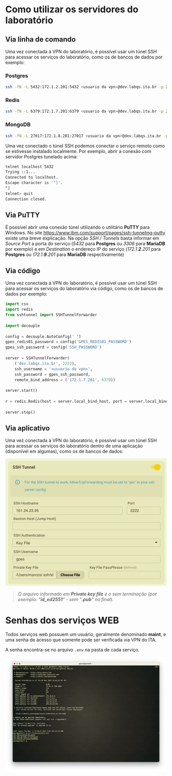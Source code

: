 # Como utilizar os servidores do laboratório

## Via linha de comando

Uma vez conectada à VPN do laboratório, é possível usar um túnel SSH para acessar os serviços do laboratório, como os de bancos de dados por exemplo:

### Postgres
```sh
ssh -fN -L 5432:172.1.2.201:5432 <usuario da vpn>@dev.labqs.ita.br -p 2222
```

### Redis
```sh
ssh -fN -L 6379:172.1.7.201:6379 <usuario da vpn>@dev.labqs.ita.br -p 2222
```

### MongoDB
```sh
ssh -fN -L 27017:172.1.8.201:27017 <usuario da vpn>@dev.labqs.ita.br -p 2222
```

Uma vez conectado o túnel SSH podemos conectar o serviço remoto como se estivesse instalado localmente. Por exemplo, abrir a conexão com servidor Postgres tunelado acima:

```sh
telnet localhost 5432
Trying ::1...
Connected to localhost.
Escape character is '^]'.
^]
telnet> quit
Connection closed.
```


## Via PuTTY

É possível abrir uma conexão túnel utilizando o utilitário **PuTTY** para Windows. No site https://www.ibm.com/support/pages/ssh-tunneling-putty existe uma breve explicação. Na opção _SSH_ / _Tunnels_ basta informar em _Source Port_ a porta do serviço (_5432_ para **Postgres** ou _3306_ para **MariaDB** por exemplo) e em _Destination_ o endereço IP do serviço (_172.1.**2**.201_ para **Postgres** ou _172.1.**9**.201_ para **MariaDB** respectivamente)


## Via código

Uma vez conectada à VPN do laboratório, é possível usar um túnel SSH para acessar os serviços do laboratório via código, como os de bancos de dados por exemplo:

```python
import csv
import redis
from sshtunnel import SSHTunnelForwarder

import decouple

config = decouple.AutoConfig(' ')
gpes_redis01_password = config('GPES_REDIS01_PASSWORD')
gpes_ssh_password = config('SSH_PASSWORD')

server = SSHTunnelForwarder(
    ('dev.labqs.ita.br', 2222),
    ssh_username = '<usuario da vpn>',
    ssh_password = gpes_ssh_password,
    remote_bind_address = ('172.1.7.201', 6379))

server.start()

r = redis.Redis(host = server.local_bind_host, port = server.local_bind_port, password = gpes_redis01_password)

server.stop()
```


## Via aplicativo

Uma vez conectada à VPN do laboratório, é possível usar um túnel SSH para acessar os serviços do laboratório dentro de uma aplicação (disponível em algumas), como os de bancos de dados:

![Configuração túnel SSH do "_Beekeeper_"](./images/beekeeper-ssh.png)

> *O arquivo informado em **Private key file** é o sem terminação (por exemplo: "**id_ed2551**" - sem "**.pub**" no final).*


# Senhas dos serviços WEB

Todos serviços web possuem um usuário, geralmente denominado **maint**, e uma senha de acesso que somente pode ser verificada via VPN do ITA.

A senha encontra-se no arquivo `.env` na pasta de cada serviço.

![Exemplo de sessão SSH para recuperar senhas do Postgres"](./images/sessaon-vpn-test.png)
